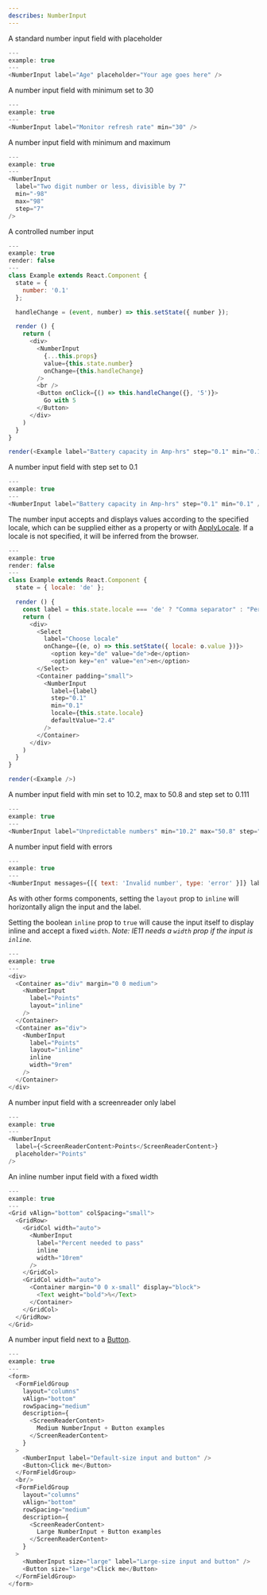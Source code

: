 ```yaml
---
describes: NumberInput
---
```


A standard number input field with placeholder

```js
---
example: true
---
<NumberInput label="Age" placeholder="Your age goes here" />
```

A number input field with minimum set to 30

```js
---
example: true
---
<NumberInput label="Monitor refresh rate" min="30" />
```

A number input field with minimum and maximum

```js
---
example: true
---
<NumberInput
  label="Two digit number or less, divisible by 7"
  min="-98"
  max="98"
  step="7"
/>
```

A controlled number input

```js
---
example: true
render: false
---
class Example extends React.Component {
  state = {
    number: '0.1'
  };

  handleChange = (event, number) => this.setState({ number });

  render () {
    return (
      <div>
        <NumberInput
          {...this.props}
          value={this.state.number}
          onChange={this.handleChange}
        />
        <br />
        <Button onClick={() => this.handleChange({}, '5')}>
          Go with 5
        </Button>
      </div>
    )
  }
}

render(<Example label="Battery capacity in Amp-hrs" step="0.1" min="0.1" />)
```

A number input field with step set to 0.1

```js
---
example: true
---
<NumberInput label="Battery capacity in Amp-hrs" step="0.1" min="0.1" />
```

The number input accepts and displays values according to the specified locale, which
can be supplied either as a property or with [ApplyLocale](#ApplyLocale). If a locale
is not specified, it will be inferred from the browser.

```js
---
example: true
render: false
---
class Example extends React.Component {
  state = { locale: 'de' };

  render () {
    const label = this.state.locale === 'de' ? "Comma separator" : "Period separator";
    return (
      <div>
        <Select
          label="Choose locale"
          onChange={(e, o) => this.setState({ locale: o.value })}>
            <option key="de" value="de">de</option>
            <option key="en" value="en">en</option>
        </Select>
        <Container padding="small">
          <NumberInput
            label={label}
            step="0.1"
            min="0.1"
            locale={this.state.locale}
            defaultValue="2.4"
          />
        </Container>
      </div>
    )
  }
}

render(<Example />)
```

A number input field with min set to 10.2, max to 50.8 and step set to 0.111

```js
---
example: true
---
<NumberInput label="Unpredictable numbers" min="10.2" max="50.8" step="0.111" />
```

A number input field with errors

```js
---
example: true
---
<NumberInput messages={[{ text: 'Invalid number', type: 'error' }]} label="Points" />
```

As with other forms components, setting the `layout` prop to `inline` will
horizontally align the input and the label.

Setting the boolean `inline` prop to `true` will cause the input itself to display
inline and accept a fixed `width`. *Note: IE11 needs a `width` prop if the input is `inline`.*

```js
---
example: true
---
<div>
  <Container as="div" margin="0 0 medium">
    <NumberInput
      label="Points"
      layout="inline"
    />
  </Container>
  <Container as="div">
    <NumberInput
      label="Points"
      layout="inline"
      inline
      width="9rem"
    />
  </Container>
</div>
```

A number input field with a screenreader only label

```js
---
example: true
---
<NumberInput
  label={<ScreenReaderContent>Points</ScreenReaderContent>}
  placeholder="Points"
/>
```

An inline number input field with a fixed width

```js
---
example: true
---
<Grid vAlign="bottom" colSpacing="small">
  <GridRow>
    <GridCol width="auto">
      <NumberInput
        label="Percent needed to pass"
        inline
        width="10rem"
      />
    </GridCol>
    <GridCol width="auto">
      <Container margin="0 0 x-small" display="block">
        <Text weight="bold">%</Text>
      </Container>
    </GridCol>
  </GridRow>
</Grid>
```

A number input field next to a [Button](#Button).

```js
---
example: true
---
<form>
  <FormFieldGroup
    layout="columns"
    vAlign="bottom"
    rowSpacing="medium"
    description={
      <ScreenReaderContent>
        Medium NumberInput + Button examples
      </ScreenReaderContent>
    }
  >
    <NumberInput label="Default-size input and button" />
    <Button>Click me</Button>
  </FormFieldGroup>
  <br/>
  <FormFieldGroup
    layout="columns"
    vAlign="bottom"
    rowSpacing="medium"
    description={
      <ScreenReaderContent>
        Large NumberInput + Button examples
      </ScreenReaderContent>
    }
  >
    <NumberInput size="large" label="Large-size input and button" />
    <Button size="large">Click me</Button>
  </FormFieldGroup>
</form>
```
